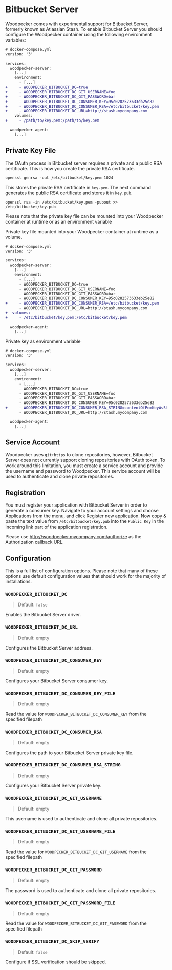 # Bitbucket Server

Woodpecker comes with experimental support for Bitbucket Server, formerly known as Atlassian Stash. To enable Bitbucket Server you should configure the Woodpecker container using the following environment variables:

```diff
# docker-compose.yml
version: '3'

services:
  woodpecker-server:
    [...]
    environment:
      - [...]
+     - WOODPECKER_BITBUCKET_DC=true
+     - WOODPECKER_BITBUCKET_DC_GIT_USERNAME=foo
+     - WOODPECKER_BITBUCKET_DC_GIT_PASSWORD=bar
+     - WOODPECKER_BITBUCKET_DC_CONSUMER_KEY=95c0282573633eb25e82
+     - WOODPECKER_BITBUCKET_DC_CONSUMER_RSA=/etc/bitbucket/key.pem
+     - WOODPECKER_BITBUCKET_DC_URL=http://stash.mycompany.com
    volumes:
+     - /path/to/key.pem:/path/to/key.pem

  woodpecker-agent:
    [...]
```

## Private Key File

The OAuth process in Bitbucket server requires a private and a public RSA certificate. This is how you create the private RSA certificate.

```nohighlight
openssl genrsa -out /etc/bitbucket/key.pem 1024
```

This stores the private RSA certificate in `key.pem`. The next command generates the public RSA certificate and stores it in `key.pub`.

```nohighlight
openssl rsa -in /etc/bitbucket/key.pem -pubout >> /etc/bitbucket/key.pub
```

Please note that the private key file can be mounted into your Woodpecker container at runtime or as an environment variable

Private key file mounted into your Woodpecker container at runtime as a volume.

```diff
# docker-compose.yml
version: '3'

services:
  woodpecker-server:
    [...]
    environment:
      - [...]
      - WOODPECKER_BITBUCKET_DC=true
      - WOODPECKER_BITBUCKET_DC_GIT_USERNAME=foo
      - WOODPECKER_BITBUCKET_DC_GIT_PASSWORD=bar
      - WOODPECKER_BITBUCKET_DC_CONSUMER_KEY=95c0282573633eb25e82
+     - WOODPECKER_BITBUCKET_DC_CONSUMER_RSA=/etc/bitbucket/key.pem
      - WOODPECKER_BITBUCKET_DC_URL=http://stash.mycompany.com
+  volumes:
+     - /etc/bitbucket/key.pem:/etc/bitbucket/key.pem

  woodpecker-agent:
    [...]
```

Private key as environment variable

```diff
# docker-compose.yml
version: '3'

services:
  woodpecker-server:
    [...]
    environment:
      - [...]
      - WOODPECKER_BITBUCKET_DC=true
      - WOODPECKER_BITBUCKET_DC_GIT_USERNAME=foo
      - WOODPECKER_BITBUCKET_DC_GIT_PASSWORD=bar
      - WOODPECKER_BITBUCKET_DC_CONSUMER_KEY=95c0282573633eb25e82
+     - WOODPECKER_BITBUCKET_DC_CONSUMER_RSA_STRING=contentOfPemKeyAsString
      - WOODPECKER_BITBUCKET_DC_URL=http://stash.mycompany.com

  woodpecker-agent:
    [...]
```

## Service Account

Woodpecker uses `git+https` to clone repositories, however, Bitbucket Server does not currently support cloning repositories with OAuth token. To work around this limitation, you must create a service account and provide the username and password to Woodpecker. This service account will be used to authenticate and clone private repositories.

## Registration

You must register your application with Bitbucket Server in order to generate a consumer key. Navigate to your account settings and choose Applications from the menu, and click Register new application. Now copy & paste the text value from `/etc/bitbucket/key.pub` into the `Public Key` in the incoming link part of the application registration.

Please use http://woodpecker.mycompany.com/authorize as the Authorization callback URL.

## Configuration

This is a full list of configuration options. Please note that many of these options use default configuration values that should work for the majority of installations.

### `WOODPECKER_BITBUCKET_DC`

> Default: `false`

Enables the Bitbucket Server driver.

### `WOODPECKER_BITBUCKET_DC_URL`

> Default: empty

Configures the Bitbucket Server address.

### `WOODPECKER_BITBUCKET_DC_CONSUMER_KEY`

> Default: empty

Configures your Bitbucket Server consumer key.

### `WOODPECKER_BITBUCKET_DC_CONSUMER_KEY_FILE`

> Default: empty

Read the value for `WOODPECKER_BITBUCKET_DC_CONSUMER_KEY` from the specified filepath

### `WOODPECKER_BITBUCKET_DC_CONSUMER_RSA`

> Default: empty

Configures the path to your Bitbucket Server private key file.

### `WOODPECKER_BITBUCKET_DC_CONSUMER_RSA_STRING`

> Default: empty

Configures your Bitbucket Server private key.

### `WOODPECKER_BITBUCKET_DC_GIT_USERNAME`

> Default: empty

This username is used to authenticate and clone all private repositories.

### `WOODPECKER_BITBUCKET_DC_GIT_USERNAME_FILE`

> Default: empty

Read the value for `WOODPECKER_BITBUCKET_DC_GIT_USERNAME` from the specified filepath

### `WOODPECKER_BITBUCKET_DC_GIT_PASSWORD`

> Default: empty

The password is used to authenticate and clone all private repositories.

### `WOODPECKER_BITBUCKET_DC_GIT_PASSWORD_FILE`

> Default: empty

Read the value for `WOODPECKER_BITBUCKET_DC_GIT_PASSWORD` from the specified filepath

### `WOODPECKER_BITBUCKET_DC_SKIP_VERIFY`

> Default: `false`

Configure if SSL verification should be skipped.

